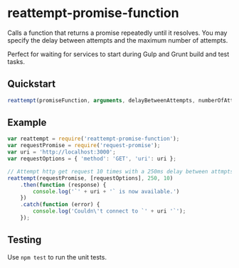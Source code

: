 reattempt-promise-function
==========================

Calls a function that returns a promise repeatedly until it resolves. You may
specify the delay between attempts and the maximum number of attempts.

Perfect for waiting for services to start during Gulp and Grunt build and test
tasks.

## Quickstart

```javascript
reattempt(promiseFunction, arguments, delayBetweenAttempts, numberOfAttempts);
```

## Example

```javascript
var reattempt = require('reattempt-promise-function');
var requestPromise = require('request-promise');
var uri = 'http://localhost:3000';
var requestOptions = { 'method': 'GET', 'uri': uri };

// Attempt http get request 10 times with a 250ms delay between attmpts
reattempt(requestPromise, [requestOptions], 250, 10)
    .then(function (response) {
        console.log('`' + uri + '` is now available.')
    })
    .catch(function (error) {
        console.log('Couldn\'t connect to `' + uri '`');
    });
```

## Testing
Use `npm test` to run the unit tests.
